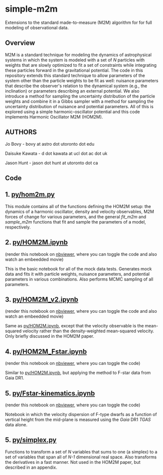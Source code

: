 # simple-m2m

Extensions to the standard made-to-measure (M2M) algorithm for for full modeling of observational data.

## Overview

M2M is a standard technique for modeling the dynamics of astrophysical
systems in which the system is modeled with a set of *N* particles
with weights that are slowly optimized to fit a set of constraints
while integrating these particles forward in the gravitational
potential. The code in this repository extends this standard technique
to allow parameters of the system other than the particle weights to
be fit as well: nuisance parameters that describe the observer's
relation to the dynamical system (e.g., the inclination) or parameters
describing an external potential. We also introduce a method for
sampling the uncertainty distribution of the particle weights and
combine it in a Gibbs sampler with a method for sampling the
uncertainty distribution of nuisance and potential parameters. All of
this is explored using a simple harmonic-oscillator potential and this
code implements Harmonic Oscillator M2M (HOM2M).

## AUTHORS

Jo Bovy - bovy at astro dot utoronto dot edu

Daisuke Kawata - d dot kawata at ucl dot ac dot uk 

Jason Hunt - jason dot hunt at utoronto dot ca

## Code

## 1. [py/hom2m.py](py/hom2m.py)

This module contains all of the functions defining the HOM2M setup:
the dynamics of a harmonic oscillator, density and velocity
observables, M2M forces of change for various parameters, and the
general *fit_m2m* and *sample_m2m* functions that fit and sample the
parameters of a model, respectively.

## 2. [py/HOM2M.ipynb](py/HOM2M.ipynb)

(render this notebook on [nbviewer](http://nbviewer.jupyter.org/github/jobovy/simple-m2m/blob/master/py/HOM2M.ipynb), where you can toggle the code and also watch an embeedded movie)

This is the basic notebook for all of the mock data tests. Generates
mock data and fits it with particle weights, nuisance parameters, and
potential parameters in various combinations. Also performs MCMC
sampling of all parameters.

## 3. [py/HOM2M_v2.ipynb](py/HOM2M_v2.ipynb)

(render this notebook on [nbviewer](http://nbviewer.jupyter.org/github/jobovy/simple-m2m/blob/master/py/HOM2M_v2.ipynb), where you can toggle the code and also watch an embeedded movie)

Same as [py/HOM2M.ipynb](py/HOM2M.ipynb), except that the velocity
observable is the mean-squared velocity rather than the
density-weighted mean-squared velocity. Only briefly discussed in the
HOM2M paper.

## 4. [py/HOM2M_Fstar.ipynb](py/HOM2M_Fstar.ipynb)

(render this notebook on [nbviewer](http://nbviewer.jupyter.org/github/jobovy/simple-m2m/blob/master/py/HOM2M_Fstar.ipynb), where you can toggle the code)

Similar to [py/HOM2M.ipynb](py/HOM2M.ipynb), but applying the method to
F-star data from Gaia DR1.

## 5. [py/Fstar-kinematics.ipynb](py/Fstar-kinematics.ipynb)

(render this notebook on [nbviewer](http://nbviewer.jupyter.org/github/jobovy/simple-m2m/blob/master/py/Fstar-kinematics.ipynb), where you can toggle the code)

Notebook in which the velocity dispersion of F-type dwarfs as a
function of vertical height from the mid-plane is measured using the
*Gaia* DR1 *TGAS* data alone.

## 5. [py/simplex.py](py/simplex.py)

Functions to transform a set of *N* variables that sums to one (a
simplex) to a set of variables that span all of *N-1* dimensional real
space. Also transforms the derivatives in a fast manner. Not used in
the HOM2M paper, but described in an appendix.